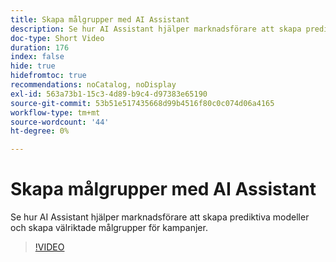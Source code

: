 ```yaml
---
title: Skapa målgrupper med AI Assistant
description: Se hur AI Assistant hjälper marknadsförare att skapa prediktiva modeller och skapa välriktade målgrupper för kampanjer.
doc-type: Short Video
duration: 176
index: false
hide: true
hidefromtoc: true
recommendations: noCatalog, noDisplay
exl-id: 563a73b1-15c3-4d89-b9c4-d97383e65190
source-git-commit: 53b51e517435668d99b4516f80c0c074d06a4165
workflow-type: tm+mt
source-wordcount: '44'
ht-degree: 0%

---
```


# Skapa målgrupper med AI Assistant

Se hur AI Assistant hjälper marknadsförare att skapa prediktiva modeller och skapa välriktade målgrupper för kampanjer.

<!-- 62_OS512_3442427_175_creating-targeted-audiences-with-ai-assistant -->
>[!VIDEO](https://video.tv.adobe.com/v/3458186/?learn=on&enablevpops=true)
